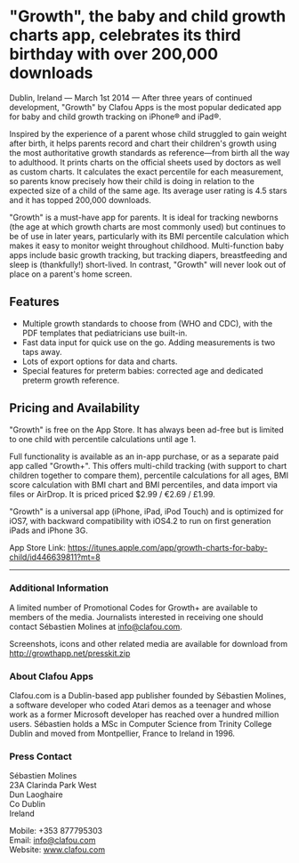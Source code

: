# "Growth", the baby and child growth charts app, celebrates its third birthday with over 200,000 downloads

Dublin, Ireland — March 1st 2014 — After three years of continued development, "Growth" by Clafou Apps is the most popular dedicated app for baby and child growth tracking on iPhone® and iPad®.

Inspired by the experience of a parent whose child struggled to gain weight after birth, it helps parents record and chart their children's growth using the most authoritative growth standards as reference—from birth all the way to adulthood. It prints charts on the official sheets used by doctors as well as custom charts. It calculates the exact percentile for each measurement, so parents know precisely how their child is doing in relation to the expected size of a child of the same age. Its average user rating is 4.5 stars and it has topped 200,000 downloads.

"Growth" is a must-have app for parents. It is ideal for tracking newborns (the age at which growth charts are most commonly used) but continues to be of use in later years, particularly with its BMI percentile calculation which makes it easy to monitor weight throughout childhood. Multi-function baby apps include basic growth tracking, but tracking diapers, breastfeeding and sleep is (thankfully!) short-lived. In contrast, "Growth" will never look out of place on a parent's home screen.


## Features
- Multiple growth standards to choose from (WHO and CDC), with the PDF templates that pediatricians use built-in.
- Fast data input for quick use on the go. Adding measurements is two taps away.
- Lots of export options for data and charts.
- Special features for preterm babies: corrected age and dedicated preterm growth reference.


## Pricing and Availability
"Growth" is free on the App Store. It has always been ad-free but is limited to one child with percentile calculations until age 1.

Full functionality is available as an in-app purchase, or as a separate paid app called "Growth+". This offers multi-child tracking (with support to chart children together to compare them), percentile calculations for all ages, BMI score calculation with BMI chart and BMI percentiles, and data import via files or AirDrop. It is priced priced $2.99 / €2.69 / £1.99.

"Growth" is a universal app (iPhone, iPad, iPod Touch) and is optimized for iOS7, with backward compatibility with iOS4.2 to run on first generation iPads and iPhone 3G.

App Store Link: https://itunes.apple.com/app/growth-charts-for-baby-child/id446639811?mt=8

---

### Additional Information
A limited number of Promotional Codes for Growth+ are available to members of the media. Journalists interested in receiving one should contact Sébastien Molines at info@clafou.com.

Screenshots, icons and other related media are available for download from http://growthapp.net/presskit.zip

### About Clafou Apps
Clafou.com is a Dublin-based app publisher founded by Sébastien Molines, a software developer who coded Atari demos as a teenager and whose work as a former Microsoft developer has reached over a hundred million users. 
Sébastien holds a MSc in Computer Science from Trinity College Dublin and moved from Montpellier, France to Ireland in 1996.

### Press Contact
Sébastien Molines  
23A Clarinda Park West  
Dun Laoghaire  
Co Dublin  
Ireland

Mobile: +353 877795303  
Email: info@clafou.com  
Website: www.clafou.com  


